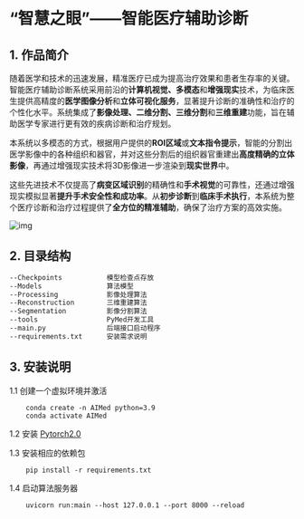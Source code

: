 # “智慧之眼”——智能医疗辅助诊断

## 1. 作品简介		

​		随着医学和技术的迅速发展，精准医疗已成为提高治疗效果和患者生存率的关键。智能医疗辅助诊断系统采用前沿的**计算机视觉、多模态**和**增强现实**技术，为临床医生提供高精度的**医学图像分析**和**立体可视化服务**，显著提升诊断的准确性和治疗的个性化水平。系统集成了**影像处理、二维分割、三维分割**和**三维重建**功能，旨在辅助医学专家进行更有效的疾病诊断和治疗规划。

​        本系统以多模态的方式，根据用户提供的**ROI区域**或**文本指令提示**，智能的分割出医学影像中的各种组织和器官，并对这些分割后的组织器官重建出**高度精确的立体影像**，再通过增强现实技术将3D影像进一步渲染到**现实世界**中。

​        这些先进技术不仅提高了**病变区域识别**的精确性和**手术视觉**的可靠性，还通过增强现实模拟显著**提升手术安全性和成功率**。从**初步诊断**到**临床手术执行**，本系统为整个医疗诊断和治疗过程提供了**全方位的精准辅助**，确保了治疗方案的高效实施。

![img](https://2024.jsjds.com.cn/Backend/Work/work/download-article-picture?name=20240263681713864594fiNa3C0GJqtU0S_mUgY3TmslGM1GDN.png)

## 2. 目录结构

```txt
--Checkpoints			模型检查点存放
--Models 				算法模型
--Processing			影像处理算法
--Reconstruction		三维重建算法
--Segmentation			影像分割算法
--tools					PyMed开发工具
--main.py				后端接口启动程序
--requirements.txt		安装需求说明
```

## 3. 安装说明

1.1 创建一个虚拟环境并激活

```
	conda create -n AIMed python=3.9
	conda activate AIMed
```

1.2 安装 [Pytorch2.0](https://pytorch.org/)﻿

1.3 安装相应的依赖包

```
	pip install -r requirements.txt
```

1.4 启动算法服务器

```
	uvicorn run:main --host 127.0.0.1 --port 8000 --reload
```